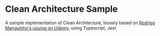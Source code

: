 # Clean Architecture Sample

A sample implementation of Clean Architecture, loosely based on [Rodrigo Manguinho's course on Udemy](https://www.udemy.com/course/tdd-com-mango/), using Typescript, Jest.

